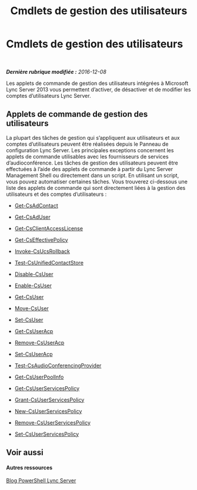 ﻿---
title: Cmdlets de gestion des utilisateurs
TOCTitle: Cmdlets de gestion des utilisateurs
ms:assetid: 85312f3f-28e8-421c-b94c-e6ead1f5f755
ms:mtpsurl: https://technet.microsoft.com/fr-fr/library/Gg398677(v=OCS.15)
ms:contentKeyID: 49297947
ms.date: 12/10/2016
mtps_version: v=OCS.15
ms.translationtype: HT
---

# Cmdlets de gestion des utilisateurs

 

_**Dernière rubrique modifiée :** 2016-12-08_

Les applets de commande de gestion des utilisateurs intégrées à Microsoft Lync Server 2013 vous permettent d’activer, de désactiver et de modifier les comptes d’utilisateurs Lync Server.

## Applets de commande de gestion des utilisateurs

La plupart des tâches de gestion qui s’appliquent aux utilisateurs et aux comptes d’utilisateurs peuvent être réalisées depuis le Panneau de configuration Lync Server. Les principales exceptions concernent les applets de commande utilisables avec les fournisseurs de services d’audioconférence. Les tâches de gestion des utilisateurs peuvent être effectuées à l’aide des applets de commande à partir du Lync Server Management Shell ou directement dans un script. En utilisant un script, vous pouvez automatiser certaines tâches. Vous trouverez ci-dessous une liste des applets de commande qui sont directement liées à la gestion des utilisateurs et des comptes d’utilisateurs :

  -   
    [Get-CsAdContact](get-csadcontact.md)

  -   
    [Get-CsAdUser](get-csaduser.md)

  - [Get-CsClientAccessLicense](get-csclientaccesslicense.md)

  - [Get-CsEffectivePolicy](get-cseffectivepolicy.md)

  - [Invoke-CsUcsRollback](invoke-csucsrollback.md)

  - [Test-CsUnifiedContactStore](https://docs.microsoft.com/en-us/powershell/module/skype/Test-CsUnifiedContactStore)

  -   
    [Disable-CsUser](disable-csuser.md)

  -   
    [Enable-CsUser](enable-csuser.md)

  -   
    [Get-CsUser](https://docs.microsoft.com/en-us/powershell/module/skype/Get-CsUser)

  -   
    [Move-CsUser](move-csuser.md)

  -   
    [Set-CsUser](set-csuser.md)

  -   
    [Get-CsUserAcp](get-csuseracp.md)

  -   
    [Remove-CsUserAcp](remove-csuseracp.md)

  -   
    [Set-CsUserAcp](https://docs.microsoft.com/en-us/powershell/module/skype/Set-CsUserAcp)

  -   
    [Test-CsAudioConferencingProvider](test-csaudioconferencingprovider.md)

  -   
    [Get-CsUserPoolInfo](get-csuserpoolinfo.md)

  - [Get-CsUserServicesPolicy](get-csuserservicespolicy.md)

  - [Grant-CsUserServicesPolicy](grant-csuserservicespolicy.md)

  - [New-CsUserServicesPolicy](new-csuserservicespolicy.md)

  - [Remove-CsUserServicesPolicy](remove-csuserservicespolicy.md)

  - [Set-CsUserServicesPolicy](set-csuserservicespolicy.md)

## Voir aussi

#### Autres ressources

[Blog PowerShell Lync Server](http://go.microsoft.com/fwlink/?linkid=203150%26clcid=0x40c)

